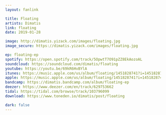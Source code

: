 ```yaml
---
layout: fanlink

title: Floating
artists: Dimatis
link: floating
date: 2019-01-28

image: http://dimatis.yizack.com/images/floating.jpg
image_secure: https://dimatis.yizack.com/images/floating.jpg

ep: floating-ep
spotify: https://open.spotify.com/track/5OpwtT7O91pZZ8EkAozoAL
soundcloud: https://soundcloud.com/dimatis/floating
youtube: https://youtu.be/69kR6HvBYlA
itunes: https://music.apple.com/us/album/floating/1451828741?i=1451828743&app=itunes
apple: https://music.apple.com/us/album/floating/1451828741?i=1451828743&app=music
bandcamp: https://dimatis.bandcamp.com/album/floating-ep
deezer: https://www.deezer.com/en/track/629753662
tidal: https://tidal.com/browse/track/103796099
download: https://www.toneden.io/dimatis/post/floating

dark: false
---
```

